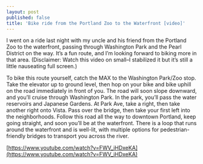 ```yaml
---
layout: post
published: false
title: 'Bike ride from the Portland Zoo to the Waterfront [video]'
---
```

I went on a ride last night with my uncle and his friend from the Portland Zoo to the waterfront, passing through Washington Park and the Pearl District on the way. It’s a fun route, and I’m looking forward to biking more in that area. (Disclaimer: Watch this video on small–I stabilized it but it’s still a little nauseating full screen.)

To bike this route yourself, catch the MAX to the Washington Park/Zoo stop. Take the elevator up to ground level, then hop on your bike and bike uphill on the road immediately in front of you. The road will soon slope downward, and you’ll cruise through Washington Park. In the park, you’ll pass the water reservoirs and Japanese Gardens. At Park Ave, take a right, then take another right onto Vista. Pass over the bridge, then take your first left into the neighborhoods. Follow this road all the way to downtown Portland, keep going straight, and soon you’ll be at the waterfront. There is a loop that runs around the waterfront and is well-lit, with multiple options for pedestrian-friendly bridges to transport you across the river.

[https://www.youtube.com/watch?v=FWV_iHDxeKA](https://www.youtube.com/watch?v=FWV_iHDxeKA)
